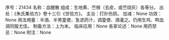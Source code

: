 序号：21434
名称：血醒散
组成：生地黄、苎根（去皮，或苎烧灰）各等分。
出处：《朱氏集验方》卷十三引《世验方》。
主治：打扑伤损。
加减：None
功效：None
用法用量：半酒、半男童便，急滤药汁，调童便、酒灌之。仍用生鸡、鸭血调同服尤佳。
制备方法：上为末。
临床应用：None
各家论述：None
用药禁忌：None
附注：None
